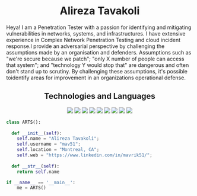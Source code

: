 <h1 align="center">
  <b>Alireza Tavakoli</b>
</h1>  

Heya! I am a Penetration Tester with a passion for identifying and mitigating vulnerabilities in networks, systems, and infrastructures. I have extensive experience in Complex Network Penetration Testing and cloud incident response.I provide an adversarial perspective by challenging the assumptions made by an organisation and defenders.  Assumptions such as "we're secure because we patch"; "only X number of people can access that system"; and "technology Y would stop that" are dangerous and often don't stand up to scrutiny. 
By challenging these assumptions, it's possible toidentify areas for improvement in an organizations operational defense.


  <h2 align="center">
 Technologies and Languages 
</h2>
<p>
<div align="center">
  <img src="https://img.shields.io/badge/Cisco-IOS-green">
  <img src="https://img.shields.io/badge/Ansible-IOS-yellowgreen">
  <img src="https://img.shields.io/badge/Python-IOS-red">
  <img src="https://img.shields.io/badge/Raspberry PI-yellow">
  <img src="https://img.shields.io/badge/C2-cobaltstrike | Covenant -red">
  <img src="https://img.shields.io/badge/arduino|teensy-purple">
  <img src="https://img.shields.io/badge/Azure-GraphQL-lightgrey">
  <img src="https://img.shields.io/badge/Azure-AAD-orange">
  <img src="https://img.shields.io/badge/Splunk-FX-green">
</div>
</p>

```python
class ARTS():
    
  def __init__(self):
    self.name = "Alireza Tavakoli";
    self.username = "mav51";
    self.location = "Montreal, CA";
    self.web = "https://www.linkedin.com/in/mavrik51/";
  
  def __str__(self):
    return self.name

if __name__ == '__main__':
    me = ARTS()
```

